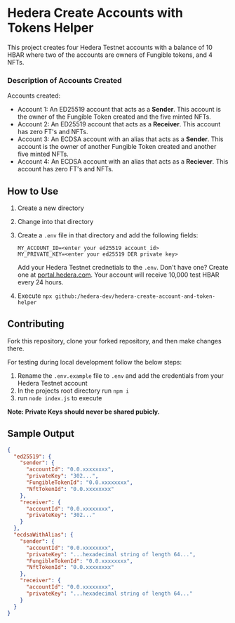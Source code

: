 # Hedera Create Accounts with Tokens Helper
This project creates four Hedera Testnet accounts with a balance of 10 HBAR where two of the accounts are owners of Fungible tokens, and 4 NFTs.

### Description of Accounts Created
Accounts created:
* Account 1: An ED25519 account that acts as a **Sender**. This account is the owner of the Fungible Token created and the five minted NFTs.
* Account 2: An ED25519 account that acts as a **Receiver**. This account has zero FT's and NFTs.
* Account 3: An ECDSA account with an alias that acts as a **Sender**. This account is the owner of another Fungible Token created and another five minted NFTs.
* Account 4: An ECDSA account with an alias that acts as a **Reciever**. This account has zero FT's and NFTs.

## How to Use
1. Create a new directory
2. Change into that directory
3. Create a `.env` file in that directory and add the following fields:
      ```shell
      MY_ACCOUNT_ID=<enter your ed25519 account id>
      MY_PRIVATE_KEY=<enter your ed25519 DER private key>
      ```
      Add your Hedera Testnet crednetials to the `.env`. Don't have one? Create one at [portal.hedera.com](https://portal.hedera.com/register). Your account will            receive    10,000 test HBAR every 24 hours.

4. Execute `npx github:/hedera-dev/hedera-create-account-and-token-helper`

 ## Contributing

Fork this repository, clone your forked repository, and then make changes there.

For testing during local development follow the below steps:
1. Rename the `.env.example` file to `.env` and add the credentials from your Hedera Testnet account
2. In the projects root directory run `npm i`
3. run `node index.js` to execute

**Note: Private Keys should never be shared pubicly.**

## Sample Output
```JSON
{
  "ed25519": {
    "sender": {
      "accountId": "0.0.xxxxxxxx",
      "privateKey": "302...",
      "FungibleTokenId": "0.0.xxxxxxxx",
      "NftTokenId": "0.0.xxxxxxxx"
    },
    "receiver": {
      "accountId": "0.0.xxxxxxxx",
      "privateKey": "302..."
    }
  },
  "ecdsaWithAlias": {
    "sender": {
      "accountId": "0.0.xxxxxxxx",
      "privateKey": "...hexadecimal string of length 64...",
      "FungibleTokenId": "0.0.xxxxxxxx",
      "NftTokenId": "0.0.xxxxxxxx"
    },
    "receiver": {
      "accountId": "0.0.xxxxxxxx",
      "privateKey": "...hexadecimal string of length 64..."
    }
  }
}
```
